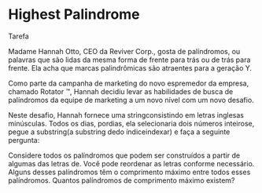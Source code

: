 # Highest Palindrome

Tarefa

Madame Hannah Otto, CEO da Reviver Corp., gosta de palíndromos, ou palavras que são lidas da mesma forma de frente para trás ou de trás para frente. Ela acha que marcas palindrômicas são atraentes para a geração Y.

Como parte da campanha de marketing do novo espremedor da empresa, chamado Rotator ™, Hannah decidiu levar as habilidades de busca de palíndromos da equipe de marketing a um novo nível com um novo desafio.

Neste desafio, Hannah fornece uma stringconsistindo em letras inglesas minúsculas. Todos os dias, pordias, ela selecionaria dois números inteirose, pegue a substring(a substring dedo índiceindexar) e faça a seguinte pergunta:

Considere todos os palíndromos que podem ser construídos a partir de algumas das letras de. Você pode reordenar as letras conforme necessário. Alguns desses palíndromos têm o comprimento máximo entre todos esses palíndromos. Quantos palíndromos de comprimento máximo existem?
